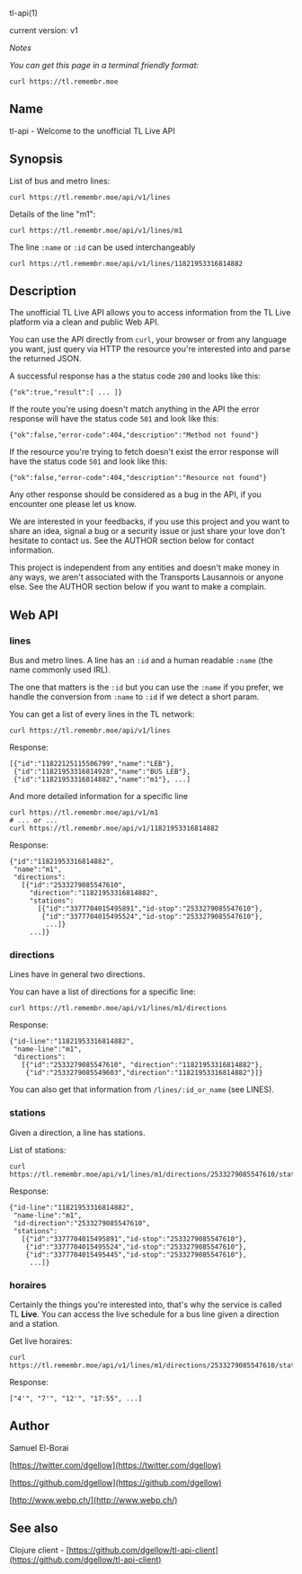 tl-api(1)

current version: v1

_Notes_

_You can get this page in a terminal friendly format:_
```
curl https://tl.remembr.moe
```

## Name

tl-api - Welcome to the unofficial TL Live API

## Synopsis

List of bus and metro lines:

```
curl https://tl.remembr.moe/api/v1/lines
```

Details of the line "m1":

```
curl https://tl.remembr.moe/api/v1/lines/m1
```

The line `:name` or `:id` can be used interchangeably

```
curl https://tl.remembr.moe/api/v1/lines/11821953316814882
```

## Description

The unofficial TL Live API allows you to access information from the
TL Live platform via a clean and public Web API.

You can use the API directly from `curl`, your browser or from any
language you want, just query via HTTP the resource you're interested
into and parse the returned JSON.

A successful response has a the status code `200` and looks like this:

```
{"ok":true,"result":[ ... ]}
```

If the route you're using doesn't match anything in the API the error
response will have the status code `501` and look like this:

```
{"ok":false,"error-code":404,"description":"Method not found"}
```

If the resource you're trying to fetch doesn't exist the error
response will have the status code `501` and look like this:

```
{"ok":false,"error-code":404,"description":"Resource not found"}
```

Any other response should be considered as a bug in the API, if you
encounter one please let us know.

We are interested in your feedbacks, if you use this project and you
want to share an idea, signal a bug or a security issue or just share
your love don't hesitate to contact us. See the AUTHOR section below
for contact information.

This project is independent from any entities and doesn't make money
in any ways, we aren't associated with the Transports Lausannois or
anyone else. See the AUTHOR section below if you want to make a
complain.

## Web API
### lines

Bus and metro lines.  A line has an `:id` and a human readable `:name`
(the name commonly used IRL).

The one that matters is the `:id` but you can use the `:name` if you
prefer, we handle the conversion from `:name` to `:id` if we detect
a short param.

You can get a list of every lines in the TL network:

```
curl https://tl.remembr.moe/api/v1/lines
```

Response:

```
[{"id":"11822125115506799","name":"LEB"},
 {"id":"11821953316814928","name":"BUS LEB"},
 {"id":"11821953316814882","name":"m1"}, ...]
```

And more detailed information for a specific line

```
curl https://tl.remembr.moe/api/v1/m1
# ... or ...
curl https://tl.remembr.moe/api/v1/11821953316814882
```

Response:

```
{"id":"11821953316814882",
 "name":"m1",
 "directions":
   [{"id":"2533279085547610",
     "direction":"11821953316814882",
     "stations":
       [{"id":"3377704015495891","id-stop":"2533279085547610"},
        {"id":"3377704015495524","id-stop":"2533279085547610"},
         ...]}
     ...]}
```

### directions

Lines have in general two directions.

You can have a list of directions for a specific line:

```
curl https://tl.remembr.moe/api/v1/lines/m1/directions
```

Response:

```
{"id-line":"11821953316814882",
 "name-line":"m1",
 "directions":
   [{"id":"2533279085547610", "direction":"11821953316814882"},
    {"id":"2533279085549603","direction":"11821953316814882"}]}
```

You can also get that information from `/lines/:id_or_name` (see LINES).

### stations

Given a direction, a line has stations.

List of stations:

```
curl https://tl.remembr.moe/api/v1/lines/m1/directions/2533279085547610/stations
```

Response:

```
{"id-line":"11821953316814882",
 "name-line":"m1",
 "id-direction":"2533279085547610",
 "stations":
   [{"id":"3377704015495891","id-stop":"2533279085547610"},
    {"id":"3377704015495524","id-stop":"2533279085547610"},
    {"id":"3377704015495445","id-stop":"2533279085547610"},
     ...]}
```

### horaires

Certainly the things you're interested into, that's why the service is
called TL **Live**.  You can access the live schedule for a bus line
given a direction and a station.

Get live horaires:

```
curl https://tl.remembr.moe/api/v1/lines/m1/directions/2533279085547610/stations/3377704015495719/horaires
```

Response:

```
["4'", "7'", "12'", "17:55", ...]
```

## Author

Samuel El-Borai

[https://twitter.com/dgellow](https://twitter.com/dgellow)

[https://github.com/dgellow](https://github.com/dgellow)

[http://www.webp.ch/](http://www.webp.ch/)

## See also

Clojure client - [https://github.com/dgellow/tl-api-client](https://github.com/dgellow/tl-api-client)
